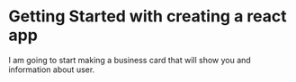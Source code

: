 # Getting Started with creating a react app

I am going to start making a business card that will show you and information about user.



